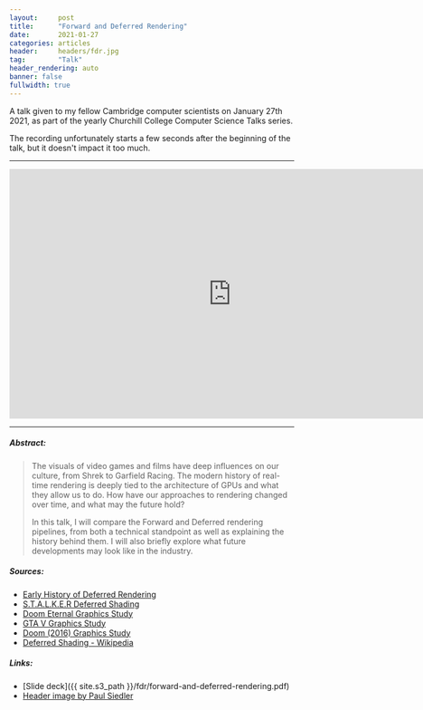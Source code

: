 ```yaml
---
layout:     post
title:      "Forward and Deferred Rendering"
date:       2021-01-27
categories: articles
header:     headers/fdr.jpg
tag:        "Talk"
header_rendering: auto
banner: false
fullwidth: true
---
```


A talk given to my fellow Cambridge computer scientists on January 27th 2021, as part of the yearly Churchill College Computer Science Talks series.

The recording unfortunately starts a few seconds after the beginning of the talk, but it doesn't impact it too much.

---

<div class="videoWrapper" style="text-align: center;">
  <iframe width="784" height="441" src="https://www.youtube.com/embed/n5OiqJP2f7w" title="YouTube video player" frameborder="0" allow="accelerometer; autoplay; clipboard-write; encrypted-media; gyroscope; picture-in-picture" allowfullscreen></iframe>
</div>

---

##### Abstract:

> The visuals of video games and films have deep influences on our culture, from Shrek to Garfield Racing. The modern history of real-time rendering is deeply tied to the architecture of GPUs and what they allow us to do. How have our approaches to rendering changed over time, and what may the future hold?
>
> In this talk, I will compare the Forward and Deferred rendering pipelines, from both a technical standpoint as well as explaining the history behind them. I will also briefly explore what future developments may look like in the industry.

##### Sources:

- [Early History of Deferred Rendering](https://sites.google.com/site/richgel99/home)
- [S.T.A.L.K.E.R Deferred Shading](https://developer.nvidia.com/gpugems/gpugems2/part-ii-shading-lighting-and-shadows/chapter-9-deferred-shading-stalker)
- [Doom Eternal Graphics Study](https://simoncoenen.com/blog/programming/graphics/DoomEternalStudy.html)
- [GTA V Graphics Study](http://www.adriancourreges.com/blog/2015/11/02/gta-v-graphics-study/")
- [Doom (2016) Graphics Study](http://www.adriancourreges.com/blog/2016/09/09/doom-2016-graphics-study/)
- [Deferred Shading - Wikipedia](https://en.wikipedia.org/wiki/Deferred_shading)

##### Links:

- [Slide deck]({{ site.s3_path }}/fdr/forward-and-deferred-rendering.pdf)
- [Header image by Paul Siedler](https://www.artstation.com/artwork/BR3rl)
